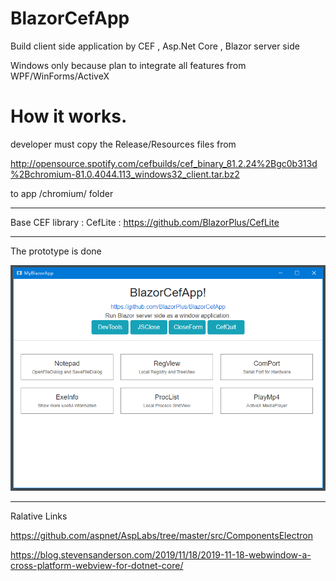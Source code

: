 # BlazorCefApp

Build client side application by CEF , Asp.Net Core , Blazor server side

Windows only because plan to integrate all features from WPF/WinForms/ActiveX 

# How it works. 

developer must copy the Release/Resources files from

http://opensource.spotify.com/cefbuilds/cef_binary_81.2.24%2Bgc0b313d%2Bchromium-81.0.4044.113_windows32_client.tar.bz2

to app /chromium/ folder

----

Base CEF library : CefLite : https://github.com/BlazorPlus/CefLite

----

The prototype is done

![Screenshot](https://github.com/BlazorPlus/BlazorCefApp/raw/master/demoscreenshots/demo-index.png)


----

Ralative Links

https://github.com/aspnet/AspLabs/tree/master/src/ComponentsElectron

https://blog.stevensanderson.com/2019/11/18/2019-11-18-webwindow-a-cross-platform-webview-for-dotnet-core/


